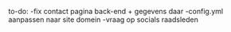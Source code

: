 to-do:
-fix contact pagina back-end + gegevens daar
-config.yml aanpassen naar site domein
-vraag op socials raadsleden
